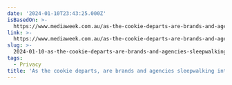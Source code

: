 ```yaml
---
date: '2024-01-10T23:43:25.000Z'
isBasedOn: >-
  https://www.mediaweek.com.au/as-the-cookie-departs-are-brands-and-agencies-sleepwalking-into-a-privacy-nightmare-with-tags/
link: >-
  https://www.mediaweek.com.au/as-the-cookie-departs-are-brands-and-agencies-sleepwalking-into-a-privacy-nightmare-with-tags/
slug: >-
  2024-01-10-as-the-cookie-departs-are-brands-and-agencies-sleepwalking-into-a-privacy
tags:
  - Privacy
title: 'As the cookie departs, are brands and agencies sleepwalking into a privacy '
---
```


